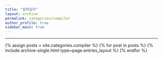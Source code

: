 ```yaml
---
title: "컴파일러"
layout: archive
permalink: categories/compiler
author_profile: true
sidebar_main: true
---
```


<!-- 공백이 포함되어 있는 카테고리 이름의 경우 site.categories['a b c'] 이런식으로! -->

***

{% assign posts = site.categories.compiler %}
{% for post in posts %} {% include archive-single.html type=page.entries_layout %} {% endfor %}